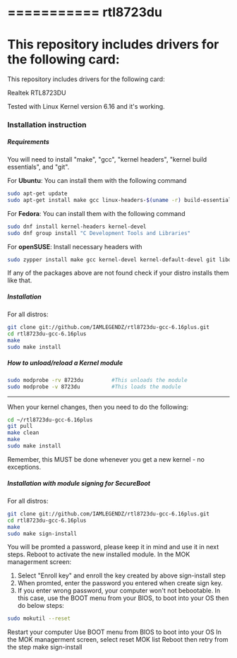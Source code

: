 ===========
rtl8723du
===========

This repository includes drivers for the following card:
=======
This repository includes drivers for the following card:

Realtek RTL8723DU

Tested with Linux Kernel version 6.16 and it's working.

### Installation instruction
##### Requirements
You will need to install "make", "gcc", "kernel headers", "kernel build essentials", and "git".

For **Ubuntu**: You can install them with the following command
```bash
sudo apt-get update
sudo apt-get install make gcc linux-headers-$(uname -r) build-essential git
```
For **Fedora**: You can install them with the following command
```bash
sudo dnf install kernel-headers kernel-devel
sudo dnf group install "C Development Tools and Libraries"
```
For **openSUSE**: Install necessary headers with
```bash
sudo zypper install make gcc kernel-devel kernel-default-devel git libopenssl-devel
```
If any of the packages above are not found check if your distro installs them like that.

##### Installation
For all distros:
```bash
git clone git://github.com/IAMLEGENDZ/rtl8723du-gcc-6.16plus.git
cd rtl8723du-gcc-6.16plus
make
sudo make install
```

##### How to unload/reload a Kernel module
 ```bash
sudo modprobe -rv 8723du         #This unloads the module
sudo modprobe -v 8723du          #This loads the module
```

***********************************************************************************************

When your kernel changes, then you need to do the following:
```bash
cd ~/rtl8723du-gcc-6.16plus
git pull
make clean
make
sudo make install
```

Remember, this MUST be done whenever you get a new kernel - no exceptions.

##### Installation with module signing for SecureBoot
For all distros:
```bash
git clone git://github.com/IAMLEGENDZ/rtl8723du-gcc-6.16plus.git
cd rtl8723du-gcc-6.16plus
make
sudo make sign-install
```
You will be promted a password, please keep it in mind and use it in next steps.
Reboot to activate the new installed module.
In the MOK managerment screen:
1. Select "Enroll key" and enroll the key created by above sign-install step
2. When promted, enter the password you entered when create sign key. 
3. If you enter wrong password, your computer won't not bebootable. In this case,
   use the BOOT menu from your BIOS, to boot into your OS then do below steps:
```bash
sudo mokutil --reset
```
Restart your computer
Use BOOT menu from BIOS to boot into your OS
In the MOK managerment screen, select reset MOK list
Reboot then retry from the step make sign-install


